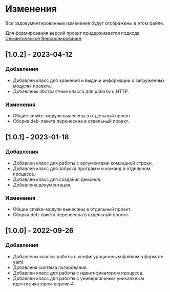 # Изменения

Все задокументированные изменения будут отображены в этом файле.

Для формирования версий проект придерживается подхода
[Семантическое Версионирование](https://semver.org/lang/ru/).

## [1.0.2] - 2023-04-12

### Добавления

- Добавлен класс для хранения и выдачи информации о загруженных модулях проекта.
- Добавлены абстрактные класса для работы с HTTP.

### Изменения

- Общие cmake-модули вынесены в отдельный проект.
- Сборка deb-пакета перенесена в отдельный проект.

## [1.0.1] - 2023-01-18

### Добавления

- Добавлен класс для работы с аргументами командной строки.
- Добавлен класс для запуска программ и команд в отдельном процессе.
- Добавлен класс для создания демонов.
- Добавлена документация.

### Изменения

- Общие cmake-модули вынесены в отдельный проект.
- Сборка deb-пакета перенесена в отдельный проект.

## [1.0.0] - 2022-09-26

### Добавления

- Добавлены классы работы с конфигурационным файлом в формате yaml.
- Добавлена система логирования.
- Добавлен класс для работы с идентификатором процесса.
- Добавлен класс для работы с универсальным уникальным идентификатором версии 4.
